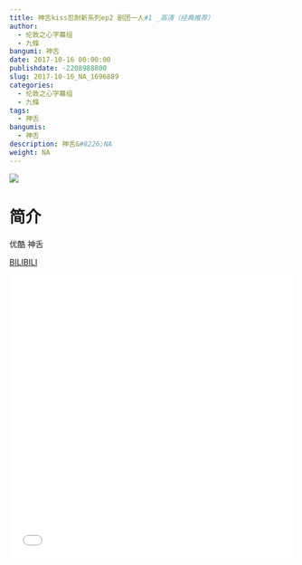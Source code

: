 ```yaml
---
title: 神舌kiss忍耐新系列ep2 剧团一人#1 _高清（经典推荐）
author: 
  - 伦敦之心字幕组
  - 九條
bangumi: 神舌
date: 2017-10-16 00:00:00
publishdate: -2208988800
slug: 2017-10-16_NA_1696889
categories: 
  - 伦敦之心字幕组
  - 九條
tags: 
  - 神舌
bangumis: 
  - 神舌
description: 神舌&#8226;NA
weight: NA
---
```


![](https://i.imgur.com/jEC2WZh.png)

# 简介  
优酷 神舌

  [BILIBILI](https://www.bilibili.com/video/av1696889/)


<div class="vcontainer">  <iframe class='video' src="//www.bilibili.com/blackboard/player.html?cid=2588539&aid=1696889" width="100%" height="500" frameborder="0" allowfullscreen="allowfullscreen"></iframe></div>
